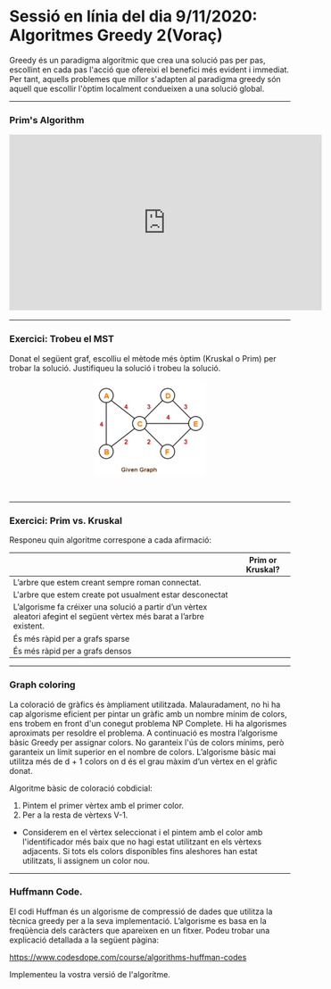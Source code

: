 # Sessió en línia del dia 9/11/2020: Algoritmes Greedy 2(Voraç)

Greedy és un paradigma algorítmic que crea una solució pas per pas, escollint en cada pas l'acció que ofereixi el benefici més evident i immediat. Per tant, aquells problemes que millor s'adapten al paradigma greedy són aquell que escollir l'òptim localment condueixen a una solució global.



---
### Prim's Algorithm

<center>
<iframe width="560" height="315" src="https://www.youtube.com/embed/jsmMtJpPnhU" frameborder="0" allow="accelerometer; autoplay; clipboard-write; encrypted-media; gyroscope; picture-in-picture" allowfullscreen></iframe>
</center>


---
### Exercici: Trobeu el MST
Donat el següent graf, escolliu el mètode més òptim (Kruskal o Prim) per trobar la solució. Justifiqueu la solució i trobeu la solució.
<center>
   <figure>
   <img src="images/findmst.png" alt="MST" width="200"/>
</figure>
</center>
<br>

--- 
### Exercici: Prim vs. Kruskal
Responeu quin algoritme correspone a cada afirmació:

|                                                                                                                      | Prim or Kruskal? |
|----------------------------------------------------------------------------------------------------------------------|------------------|
| L’arbre que estem creant sempre roman connectat.                                                    |                  |
| L'arbre que estem  create pot usualment estar desconectat                                                            |                  |
| L’algorisme fa créixer una solució a partir d’un vèrtex aleatori afegint el següent vèrtex més barat a l’arbre existent.         |                  |
| És més ràpid per a grafs sparse                                                                                         |                  |
| És més ràpid per a grafs densos                                                                                        |                  |

---
### Graph coloring

La coloració de gràfics és àmpliament utilitzada. Malauradament, no hi ha cap algorisme eficient per pintar un gràfic amb un nombre mínim de colors, ens trobem en front d'un conegut problema NP Complete. Hi ha algorismes aproximats per resoldre el problema. A continuació es mostra l’algorisme bàsic Greedy per assignar colors. No garanteix l'ús de colors mínims, però garanteix un límit superior en el nombre de colors. L’algorisme bàsic mai utilitza més de d + 1 colors on d és el grau màxim d’un vèrtex en el gràfic donat.

Algoritme bàsic de coloració cobdicial:

1. Pintem el primer vèrtex amb el primer color.
2. Per a la resta de vèrtexs V-1.
+ Considerem en el vèrtex seleccionat i el pintem amb el
color amb l'identificador més baix que no hagi estat utilitzant en els vèrtexs adjacents. Si tots els colors disponibles fins aleshores han estat utilitzats, li assignem un color nou.

---

### Huffmann Code.
El codi Huffman és un algorisme de compressió de dades que utilitza la tècnica greedy per a la seva implementació. L’algorisme es basa en la freqüència dels caràcters que apareixen en un fitxer. Podeu trobar una explicació detallada a la següent pàgina:

https://www.codesdope.com/course/algorithms-huffman-codes

Implementeu la vostra versió de l'algorítme. 
